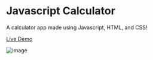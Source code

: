 # Javascript Calculator
A calculator app made using Javascript, HTML, and CSS!

[Live Demo](https://hanvdao.github.io/js-calculator/)

![image](https://user-images.githubusercontent.com/54779168/115157237-d1570880-a04d-11eb-9a29-6cd5b3a3a7e8.png)
